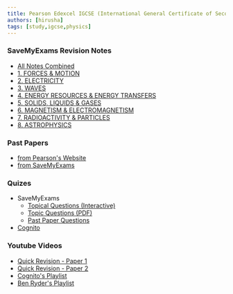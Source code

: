 ```yaml
---
title: Pearson Edexcel IGCSE (International General Certificate of Secondary Education) - Physics
authors: [hirusha]
tags: [study,igcse,physics]
---
```



### SaveMyExams Revision Notes

- [All Notes Combined](https://mega.nz/file/E6RmHA4K#e2kYr2XlxGYowpgGHdk-iT7-8HUAg1X2ceJSJBUQbB0)
- [1. FORCES & MOTION](https://mega.nz/folder/AyIWwCyJ#3_uqSfLjeb2hokYbd9qr-g)
- [2. ELECTRICITY](https://mega.nz/folder/wmIEURYA#OMipRZM2VExAzYJonPetAg)
- [3. WAVES](https://mega.nz/folder/AqxHWTDA#nj0kNP0ZeXvkkVZ_0KR8tQ)
- [4. ENERGY RESOURCES & ENERGY TRANSFERS](https://mega.nz/folder/N7xRmQRA#8qiY-Optft6zL_7ASOHDLw)
- [5. SOLIDS, LIQUIDS & GASES](https://mega.nz/folder/0mAUzK6S#XisYZXGQKhHQEvI6lC58Hg)
- [6. MAGNETISM & ELECTROMAGNETISM](https://mega.nz/folder/5nA0jZKB#OCTNTH05CoDzAAfZB7Nz5w)
- [7. RADIOACTIVITY & PARTICLES](https://mega.nz/folder/4mZRHT4S#xkutxtYQoFFXU0IH46nHYg)
- [8. ASTROPHYSICS](https://mega.nz/folder/hyhmBRxb#Kyqg9q_-MrS8lOl_0zA8sw)

### Past Papers

- [from Pearson's Website](<https://qualifications.pearson.com/en/support/support-topics/exams/past-papers.html?Qualification-Family=International-GCSE&Qualification-Subject=Physics%20(2017)&Status=Pearson-UK:Status%2FLive&Specification-Code=Pearson-UK:Specification-Code%2Figcse17-physics>)
- [from SaveMyExams](https://www.savemyexams.com/igcse/physics/edexcel/-/pages/past-papers/)

### Quizes

- SaveMyExams
  - [Topical Questions (Interactive)](https://www.savemyexams.co.uk/igcse/physics/edexcel/19/topic-questions/)
  - [Topic Questions (PDF)](https://www.savemyexams.co.uk/igcse/physics/edexcel/19/topic-questions/pdf-list/)
  - [Past Paper Questions](https://www.savemyexams.co.uk/igcse/physics/edexcel/-/pages/topic-questions/)
- [Cognito](https://cognitoresources.org/resources/gcse/qsbytopic/physics/edexceligcse)

### Youtube Videos

- [Quick Revision - Paper 1](https://www.youtube.com/watch?v=9rP_kXumNdo)
- [Quick Revision - Paper 2](https://www.youtube.com/watch?v=P8M5MBrQFlg)
- [Cognito's Playlist](https://www.youtube.com/watch?v=JGwcDCeYRYo&list=PLidqqIGKox7UVC-8WC9djoeBzwxPeXph7)
- [Ben Ryder's Playlist](https://www.youtube.com/watch?v=6GYx9c_NQTU&list=PL824F0FA17CE3947A)
